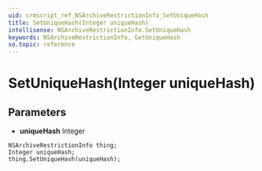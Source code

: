 ```yaml
---
uid: crmscript_ref_NSArchiveRestrictionInfo_SetUniqueHash
title: SetUniqueHash(Integer uniqueHash)
intellisense: NSArchiveRestrictionInfo.SetUniqueHash
keywords: NSArchiveRestrictionInfo, GetUniqueHash
so.topic: reference
---
```


# SetUniqueHash(Integer uniqueHash)

## Parameters

* **uniqueHash** Integer

```crmscript
NSArchiveRestrictionInfo thing;
Integer uniqueHash;
thing.SetUniqueHash(uniqueHash);
```


